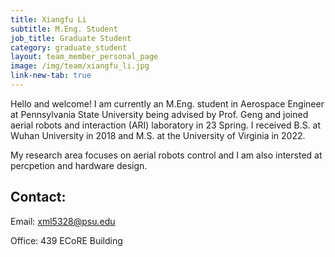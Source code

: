```yaml
---
title: Xiangfu Li
subtitle: M.Eng. Student
job_title: Graduate Student
category: graduate_student
layout: team_member_personal_page
image: /img/team/xiangfu_li.jpg
link-new-tab: true
---
```


Hello and welcome! I am currently an M.Eng. student in Aerospace Engineer at Pennsylvania State University being advised by Prof. Geng and joined aerial robots and interaction (ARI) laboratory in 23 Spring. I received B.S. at Wuhan University in 2018 and M.S. at the University of Virginia in 2022. 

My research area focuses on aerial robots control and I am also intersted at percpetion and hardware design. 

## Contact: ##

Email: [xml5328@psu.edu](mailto:xml5328@psu.edu)

Office: 439 ECoRE Building
